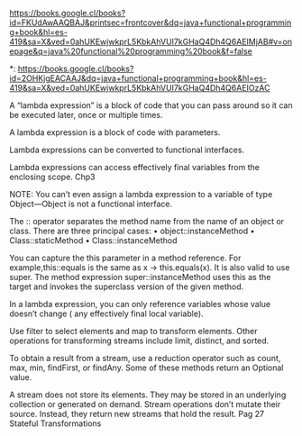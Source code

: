 https://books.google.cl/books?id=FKUdAwAAQBAJ&printsec=frontcover&dq=java+functional+programming+book&hl=es-419&sa=X&ved=0ahUKEwjwkprL5KbkAhVUI7kGHaQ4Dh4Q6AEIMjAB#v=onepage&q=java%20functional%20programming%20book&f=false

*: https://books.google.cl/books?id=2OHKjgEACAAJ&dq=java+functional+programming+book&hl=es-419&sa=X&ved=0ahUKEwjwkprL5KbkAhVUI7kGHaQ4Dh4Q6AEIOzAC

A “lambda expression” is a block of code that you can pass around so it can be executed later, once or multiple times. 

A lambda expression is a block of code with parameters.

Lambda expressions can be converted to functional interfaces.

Lambda expressions can access effectively final variables from the enclosing scope.
Chp3

NOTE: You can’t even assign a lambda expression to a variable of type Object—Object is not a functional interface.

The :: operator separates the method name
from the name of an object or class. There are three principal cases:
• object::instanceMethod
• Class::staticMethod
• Class::instanceMethod

You can capture the this parameter in a method reference. For example,this::equals is the same as x -> this.equals(x). It is also valid to use super. The method expression super::instanceMethod uses this as the target and invokes the superclass version of the given method.

In a lambda expression, you can only reference variables whose value doesn’t change ( any effectively final local variable).

 Use filter to select elements and map to transform elements. Other operations for transforming streams include limit, distinct, and sorted.
 
  To obtain a result from a stream, use a reduction operator such as count, max, min, findFirst, or findAny. Some of these methods return an Optional value.

  A stream does not store its elements. They may be stored in an underlying collection or generated on demand.
  Stream operations don’t mutate their source. Instead, they return new streams that hold the result.
  Pag 27 Stateful Transformations












